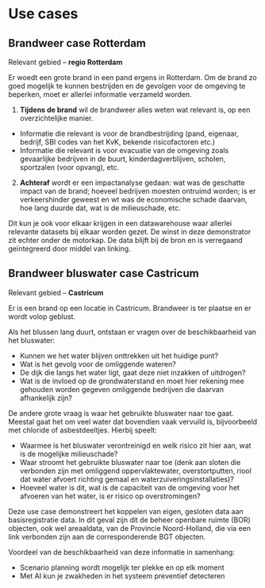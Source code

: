# Use cases

## Brandweer case Rotterdam

Relevant gebied – **regio Rotterdam**

Er woedt een grote brand in een pand ergens in Rotterdam. Om de brand zo goed mogelijk te kunnen bestrijden en de gevolgen voor de omgeving te beperken, moet er allerlei informatie verzameld worden. 

1. **Tijdens de brand** wil de brandweer alles weten wat relevant is, op een overzichtelijke manier.  
- Informatie die relevant is voor de brandbestrijding (pand, eigenaar, bedrijf, SBI codes van het KvK, bekende risicofactoren etc.)
- Informatie die relevant is voor evacuatie van de omgeving zoals gevaarlijke bedrijven in de buurt, kinderdagverblijven, scholen, sportzalen (voor opvang), etc.

2. **Achteraf** wordt er een impactanalyse gedaan: wat was de geschatte impact van de brand; hoeveel bedrijven moesten ontruimd worden; is er verkeershinder geweest en wt was de economische schade daarvan, hoe lang duurde dat, wat is de milieuschade, etc.

<aside class="note">Dit kun je ook voor elkaar krijgen in een datawarehouse waar allerlei relevante datasets bij elkaar worden gezet. De winst in deze demonstrator zit echter onder de motorkap. De data blijft bij de bron en is verregaand geïntegreerd door middel van linking. </aside>

## Brandweer bluswater case Castricum

Relevant gebied – **Castricum**

Er is een brand op een locatie in Castricum. Brandweer is ter plaatse en er wordt volop geblust. 

Als het blussen lang duurt, ontstaan er vragen over de beschikbaarheid van het bluswater: 
- Kunnen we het water blijven onttrekken uit het huidige punt? 
- Wat is het gevolg voor de omliggende wateren? 
- De dijk die langs het water ligt, gaat deze niet inzakken of uitdrogen? 
- Wat is de invloed op de grondwaterstand en moet hier rekening mee gehouden worden gegeven omliggende bedrijven die daarvan afhankelijk zijn?

De andere grote vraag is waar het gebruikte bluswater naar toe gaat. Meestal gaat het om veel water dat bovendien vaak vervuild is, bijvoorbeeld met chloride of asbestdeeltjes. Hierbij speelt: 
- Waarmee is het bluswater verontreinigd en welk risico zit hier aan, wat is de mogelijke milieuschade?
- Waar stroomt het gebruikte bluswater naar toe (denk aan sloten die verbonden zijn met omliggend oppervlaktewater, overstortputten, riool dat water afvoert richting gemaal en waterzuiveringsinstallaties)?
- Hoeveel water is dit, wat is de capaciteit van de omgeving voor het afvoeren van het water, is er risico op overstromingen?

Deze use case demonstreert het koppelen van eigen, gesloten data aan basisregistratie data. In dit geval zijn dit de beheer openbare ruimte (BOR) objecten, ook wel areaaldata, van de Provincie Noord-Holland, die via een link verbonden zijn aan de corresponderende BGT objecten. 

Voordeel van de beschikbaarheid van deze informatie in samenhang:
- Scenario planning wordt mogelijk ter plekke en op elk moment 
- Met AI kun je zwakheden in het systeem preventief detecteren 